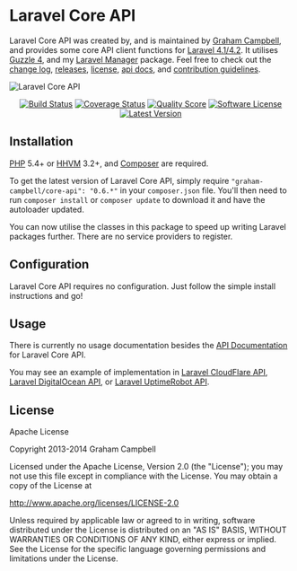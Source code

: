 Laravel Core API
================

Laravel Core API was created by, and is maintained by [Graham Campbell](https://github.com/GrahamCampbell), and provides some core API client functions for [Laravel 4.1/4.2](http://laravel.com). It utilises [Guzzle 4](https://github.com/guzzle/guzzle), and my [Laravel Manager](https://github.com/GrahamCampbell/Laravel-Manager) package. Feel free to check out the [change log](CHANGELOG.md), [releases](https://github.com/GrahamCampbell/Laravel-Core-API/releases), [license](LICENSE.md), [api docs](http://docs.grahamjcampbell.co.uk), and [contribution guidelines](CONTRIBUTING.md).

![Laravel Core API](https://cloud.githubusercontent.com/assets/2829600/4432314/c1665754-468c-11e4-995f-e7b5c56d3174.PNG)

<p align="center">
<a href="https://travis-ci.org/GrahamCampbell/Laravel-Core-API"><img src="https://img.shields.io/travis/GrahamCampbell/Laravel-Core-API/master.svg?style=flat-square" alt="Build Status"></img></a>
<a href="https://scrutinizer-ci.com/g/GrahamCampbell/Laravel-Core-API/code-structure"><img src="https://img.shields.io/scrutinizer/coverage/g/GrahamCampbell/Laravel-Core-API.svg?style=flat-square" alt="Coverage Status"></img></a>
<a href="https://scrutinizer-ci.com/g/GrahamCampbell/Laravel-Core-API"><img src="https://img.shields.io/scrutinizer/g/GrahamCampbell/Laravel-Core-API.svg?style=flat-square" alt="Quality Score"></img></a>
<a href="LICENSE.md"><img src="https://img.shields.io/badge/license-Apache%202.0-brightgreen.svg?style=flat-square" alt="Software License"></img></a>
<a href="https://github.com/GrahamCampbell/Laravel-Core-API/releases"><img src="https://img.shields.io/github/release/GrahamCampbell/Laravel-Core-API.svg?style=flat-square" alt="Latest Version"></img></a>
</p>


## Installation

[PHP](https://php.net) 5.4+ or [HHVM](http://hhvm.com) 3.2+, and [Composer](https://getcomposer.org) are required.

To get the latest version of Laravel Core API, simply require `"graham-campbell/core-api": "0.6.*"` in your `composer.json` file. You'll then need to run `composer install` or `composer update` to download it and have the autoloader updated.

You can now utilise the classes in this package to speed up writing Laravel packages further. There are no service providers to register.


## Configuration

Laravel Core API requires no configuration. Just follow the simple install instructions and go!


## Usage

There is currently no usage documentation besides the [API Documentation](http://docs.grahamjcampbell.co.uk) for Laravel Core API.

You may see an example of implementation in [Laravel CloudFlare API](https://github.com/GrahamCampbell/Laravel-CloudFlare-API), [Laravel DigitalOcean API](https://github.com/GrahamCampbell/Laravel-DigitalOcean-API), or [Laravel UptimeRobot API](https://github.com/GrahamCampbell/Laravel-UptimeRobot-API).


## License

Apache License

Copyright 2013-2014 Graham Campbell

Licensed under the Apache License, Version 2.0 (the "License");
you may not use this file except in compliance with the License.
You may obtain a copy of the License at

 http://www.apache.org/licenses/LICENSE-2.0

Unless required by applicable law or agreed to in writing, software
distributed under the License is distributed on an "AS IS" BASIS,
WITHOUT WARRANTIES OR CONDITIONS OF ANY KIND, either express or implied.
See the License for the specific language governing permissions and
limitations under the License.
